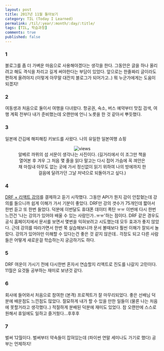 ```yaml
---
layout: post
title: 2017년 11월 돌아보기
category: TIL (Today I Learned)
permalink: /til/:year/:month/:day/:title/
tags: [TIL, 학습과정]
comments: true
published: false
---
```


### 1
블로그를 좀 더 가벼운 마음으로 사용해야겠다는 생각을 한다. 그동안은 글을 하나 올리려고 해도 격식을 차리고 길게 써야한다는 부담이 있었다. 앞으로는 한줄짜리 글이라도 편하게 올려야지 (이렇게 아무말 대잔치 블로그가 되어가고..) 뭐 누군가에게는 도움이 되겠지!

### 2
여동생과 처음으로 둘이서 여행을 다녀왔다. 항공권, 숙소, 버스 예약부터 맛집 검색, 여행 계획 전부다 내가 준비했는데 오랜만에 언니 노릇을 한 것 같아서 뿌듯했다.

### 3
일본에 간김에 해피해킹 키보드를 사왔다. 나의 유일한 일본여행 쇼핑

<center>
 <figure>
 <img src="https://i.imgur.com/I2rnSpG.jpg" alt="views">
 <figcaption>알베르 까뮈의 섬 서문이 생각나는 사진이다.    
 (길거리에서 이 조그만 책을 열어본 후 겨우 그 처음 몇 줄을 읽다 말고는 다시 접어 가슴에 꼭 껴안은 채 마침내 아무도 없는 곳에 가서 정신없이 읽기 위하여 나의 방에까지 한걸음에 달려가던 그날 저녁으로 되돌아가고 싶다.)</figcaption>
 </figure>
 </center>

### 4
[DRF + 리액트 강의](https://academy.nomadcoders.co/courses/enrolled/216935)를 결제하고 듣기 시작했다. 그동안 API가 뭔지 감이 안잡혔는데 강의를 들으니까 쉽게 이해가 가서 기분이 좋았다. DRF만 강의 갯수가 75개인데 짧아서 한번 듣고 또 한번 들었다. 덕분에 이번달도 휴대폰 데이터 폭탄 ㅠㅠ
이번에 다시 한번 느낀건 '나는 강의가 있어야 배울 수 있는 사람인가..ㅠㅠ'하는 점이다. DRF 같은 경우도 공식 홈페이지에서 문서를 보면서 몇번을 익혀보려고 시도했는데 모두 효과가 좋지 않았다. 근데 강의를 따라가면서 한번 쭉 실습해보니까 문서 볼때보다 훨씬 이해가 잘되서 놀랐다. 강의가 있어야만 이해할 수 있다는건 좋은 것 같지 않은데.. 걱정도 되고 다른 사람들은 어떻게 새로운걸 학습하는지 궁금하기도 하다.


### 5
DRF 여운이 가시기 전에 다시한번 혼자서 연습할지 리엑트로 진도를 나갈지 고민이다.
11월은 요것들 공부하는 재미로 보낸것 같다.

### 6
회사에 들어와서 처음으로 참여한 (본격) 프로젝트가 잘 마무리되었다. 좋은 선배님 덕분에 배운점도 느낀점도 많았다. 절묘하게 내가 할 수 있을 만한 일들이 (물론 나는 처음에 못할거라고 생각했다..) 적절하게 분배된 덕분에 재미도 있었다. 참 오랜만에 스스로 원해서 휴일에도 일하고 즐거웠다...후후후

### 7
벌써 12월이다. 벌써부터 약속들이 잡혀있는데 (파이썬 연말 세미나도 가기로 했다) 공부는 언제하지!
